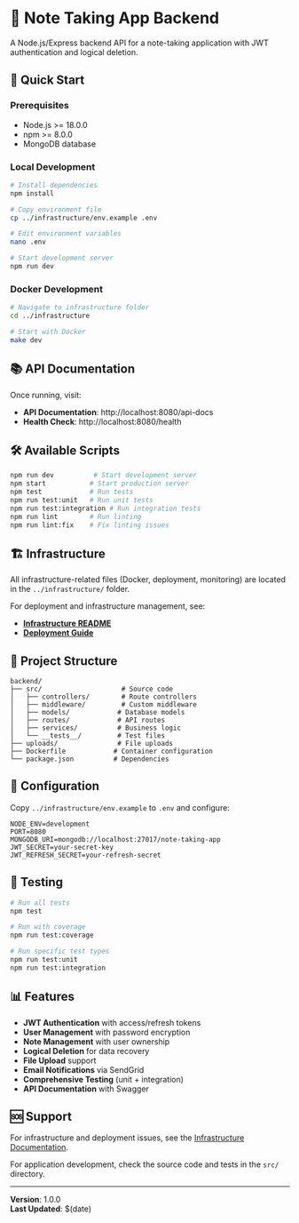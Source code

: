 # 📝 Note Taking App Backend

A Node.js/Express backend API for a note-taking application with JWT authentication and logical deletion.

## 🚀 Quick Start

### Prerequisites
- Node.js >= 18.0.0
- npm >= 8.0.0
- MongoDB database

### Local Development
```bash
# Install dependencies
npm install

# Copy environment file
cp ../infrastructure/env.example .env

# Edit environment variables
nano .env

# Start development server
npm run dev
```

### Docker Development
```bash
# Navigate to infrastructure folder
cd ../infrastructure

# Start with Docker
make dev
```

## 📚 API Documentation

Once running, visit:
- **API Documentation**: http://localhost:8080/api-docs
- **Health Check**: http://localhost:8080/health

## 🛠️ Available Scripts

```bash
npm run dev          # Start development server
npm start           # Start production server
npm test            # Run tests
npm run test:unit   # Run unit tests
npm run test:integration # Run integration tests
npm run lint        # Run linting
npm run lint:fix    # Fix linting issues
```

## 🏗️ Infrastructure

All infrastructure-related files (Docker, deployment, monitoring) are located in the `../infrastructure/` folder.

For deployment and infrastructure management, see:
- **[Infrastructure README](../infrastructure/README.md)**
- **[Deployment Guide](../infrastructure/DEPLOYMENT.md)**

## 📁 Project Structure

```
backend/
├── src/                    # Source code
│   ├── controllers/        # Route controllers
│   ├── middleware/         # Custom middleware
│   ├── models/            # Database models
│   ├── routes/            # API routes
│   ├── services/          # Business logic
│   └── __tests__/         # Test files
├── uploads/               # File uploads
├── Dockerfile            # Container configuration
└── package.json          # Dependencies
```

## 🔧 Configuration

Copy `../infrastructure/env.example` to `.env` and configure:

```env
NODE_ENV=development
PORT=8080
MONGODB_URI=mongodb://localhost:27017/note-taking-app
JWT_SECRET=your-secret-key
JWT_REFRESH_SECRET=your-refresh-secret
```

## 🧪 Testing

```bash
# Run all tests
npm test

# Run with coverage
npm run test:coverage

# Run specific test types
npm run test:unit
npm run test:integration
```

## 📊 Features

- **JWT Authentication** with access/refresh tokens
- **User Management** with password encryption
- **Note Management** with user ownership
- **Logical Deletion** for data recovery
- **File Upload** support
- **Email Notifications** via SendGrid
- **Comprehensive Testing** (unit + integration)
- **API Documentation** with Swagger

## 🆘 Support

For infrastructure and deployment issues, see the [Infrastructure Documentation](../infrastructure/README.md).

For application development, check the source code and tests in the `src/` directory.

---

**Version**: 1.0.0  
**Last Updated**: $(date)